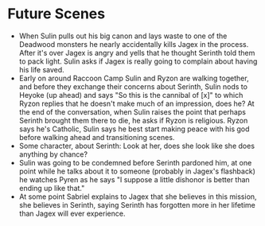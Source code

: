 # Future Scenes
- When Sulin pulls out his big canon and lays waste to one of the Deadwood monsters he nearly accidentally kills Jagex in the process.
After it's over Jagex is angry and yells that he thought Serinth told them to pack light.
Sulin asks if Jagex is really going to complain about having his life saved.
- Early on around Raccoon Camp Sulin and Ryzon are walking together, and before they exchange their concerns about Serinth, Sulin nods to Heyoke (up ahead) and says "So this is the cannibal of \[x\]" to which Ryzon replies that he doesn't make much of an impression, does he?
At the end of the conversation, when Sulin raises the point that perhaps Serinth brought them there to die, he asks if Ryzon is religious.
Ryzon says he's Catholic, Sulin says he best start making peace with his god before walking ahead and transitioning scenes.
- Some character, about Serinth: Look at her, does she look like she does anything by chance?
- Sulin was going to be condemned before Serinth pardoned him, at one point while he talks about it to someone (probably in Jagex's flashback) he watches Pyren as he says "I suppose a little dishonor is better than ending up like that."
- At some point Sabriel explains to Jagex that she believes in this mission, she believes in Serinth, saying Serinth has forgotten more in her lifetime than Jagex will ever experience.